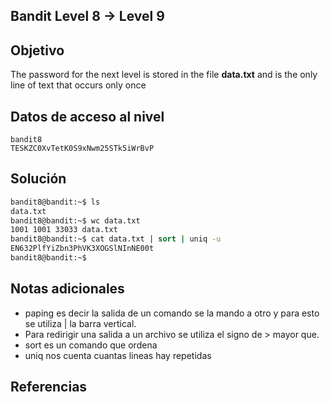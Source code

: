 ## Bandit Level 8 → Level 9
## Objetivo
The password for the next level is stored in the file **data.txt** and is the only line of text that occurs only once
## Datos de acceso al nivel
```
bandit8
TESKZC0XvTetK0S9xNwm25STk5iWrBvP
```
## Solución
```cmd
bandit8@bandit:~$ ls
data.txt
bandit8@bandit:~$ wc data.txt
1001 1001 33033 data.txt
bandit8@bandit:~$ cat data.txt | sort | uniq -u
EN632PlfYiZbn3PhVK3XOGSlNInNE00t
bandit8@bandit:~$
```

## Notas adicionales
- paping es decir la salida de un comando se la mando a otro y para esto se utiliza | la barra vertical.
- Para redirigir una salida a un archivo se utiliza el signo de > mayor que.
- sort es un comando que ordena
- uniq nos cuenta cuantas lineas hay repetidas
## Referencias